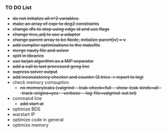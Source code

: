 ### TO DO List
* ~~do not initialize all n^2 variables.~~
* ~~make an array of expr to deg2 constraints~~
* ~~change dfs to stop using edge id and use flags~~
* ~~change tree_adj to use a adaptor~~
* ~~change parent array to be Node, initialize parent[v] = v~~
* ~~add compiler optimizations to the makefile~~
* ~~merge nauty file and solver~~
* ~~split in libraries~~
* ~~use tarjan algorithm as a MIP separator~~
* ~~add a call to last processed geng line~~
* ~~supress solver output~~
* ~~add inconsistency checker and counter (3 tries -> report to log)~~
* check memory comsuption
	* ~~no memoryleaks (valgrind --leak-check=full --show-leak-kinds=all --track-origins=yes --verbose --log-file=valgrind-out.txt)~~
* command line
	* ~~add start at~~
* optimize BDS
* warstart IP
* optimize code in general
* optimize memory	
	